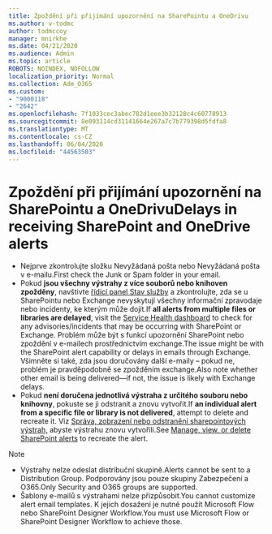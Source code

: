 ```yaml
---
title: Zpoždění při přijímání upozornění na SharePointu a OneDrivu
ms.author: v-todmc
author: todmccoy
manager: mnirkhe
ms.date: 04/21/2020
ms.audience: Admin
ms.topic: article
ROBOTS: NOINDEX, NOFOLLOW
localization_priority: Normal
ms.collection: Adm_O365
ms.custom:
- "9000118"
- "2642"
ms.openlocfilehash: 7f1033cec3abec782d1eee3b32128c4c60778913
ms.sourcegitcommit: 8e093114cd31141664e267a7c7b779398d5fdfa8
ms.translationtype: MT
ms.contentlocale: cs-CZ
ms.lasthandoff: 06/04/2020
ms.locfileid: "44563503"
---
```

# <a name="delays-in-receiving-sharepoint-and-onedrive-alerts"></a><span data-ttu-id="57609-102">Zpoždění při přijímání upozornění na SharePointu a OneDrivu</span><span class="sxs-lookup"><span data-stu-id="57609-102">Delays in receiving SharePoint and OneDrive alerts</span></span>

- <span data-ttu-id="57609-103">Nejprve zkontrolujte složku Nevyžádaná pošta nebo Nevyžádaná pošta v e-mailu.</span><span class="sxs-lookup"><span data-stu-id="57609-103">First check the Junk or Spam folder in your email.</span></span>
- <span data-ttu-id="57609-104">Pokud **jsou všechny výstrahy z více souborů nebo knihoven zpožděny**, navštivte [řídicí panel Stav služby](https://portal.office.com/adminportal/home?ref=/servicehealth) a zkontrolujte, zda se u SharePointu nebo Exchange nevyskytují všechny informační zpravodaje nebo incidenty, ke kterým může dojít.</span><span class="sxs-lookup"><span data-stu-id="57609-104">If **all alerts from multiple files or libraries are delayed**, visit the [Service Health dashboard](https://portal.office.com/adminportal/home?ref=/servicehealth) to check for any advisories/incidents that may be occurring with SharePoint or Exchange.</span></span> <span data-ttu-id="57609-105">Problém může být s funkcí upozornění SharePoint nebo zpoždění v e-mailech prostřednictvím exchange.</span><span class="sxs-lookup"><span data-stu-id="57609-105">The issue might be with the SharePoint alert capability or delays in emails through Exchange.</span></span> <span data-ttu-id="57609-106">Všimněte si také, zda jsou doručovány další e-maily – pokud ne, problém je pravděpodobně se zpožděním exchange.</span><span class="sxs-lookup"><span data-stu-id="57609-106">Also note whether other email is being delivered—if not, the issue is likely with Exchange delays.</span></span>
- <span data-ttu-id="57609-107">Pokud **není doručena jednotlivá výstraha z určitého souboru nebo knihovny**, pokuste se ji odstranit a znovu vytvořit.</span><span class="sxs-lookup"><span data-stu-id="57609-107">If **an individual alert from a specific file or library is not delivered**, attempt to delete and recreate it.</span></span> <span data-ttu-id="57609-108">Viz [Správa, zobrazení nebo odstranění sharepointových výstrah,](https://support.microsoft.com/office/99dfb19c-9a90-4a8c-aba1-aa8c8afb0de2) abyste výstrahu znovu vytvořili.</span><span class="sxs-lookup"><span data-stu-id="57609-108">See [Manage, view, or delete SharePoint alerts](https://support.microsoft.com/office/99dfb19c-9a90-4a8c-aba1-aa8c8afb0de2) to recreate the alert.</span></span>

> [!NOTE]
> - <span data-ttu-id="57609-109">Výstrahy nelze odeslat distribuční skupině.</span><span class="sxs-lookup"><span data-stu-id="57609-109">Alerts cannot be sent to a Distribution Group.</span></span> <span data-ttu-id="57609-110">Podporovány jsou pouze skupiny Zabezpečení a O365.</span><span class="sxs-lookup"><span data-stu-id="57609-110">Only Security and O365 groups are supported.</span></span>
> - <span data-ttu-id="57609-111">Šablony e-mailů s výstrahami nelze přizpůsobit.</span><span class="sxs-lookup"><span data-stu-id="57609-111">You cannot customize alert email templates.</span></span> <span data-ttu-id="57609-112">K jejich dosažení je nutné použít Microsoft Flow nebo SharePoint Designer Workflow.</span><span class="sxs-lookup"><span data-stu-id="57609-112">You must use Microsoft Flow or SharePoint Designer Workflow to achieve those.</span></span>
